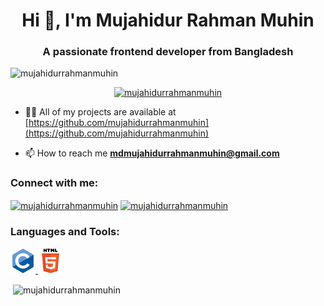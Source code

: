 <h1 align="center">Hi 👋, I'm Mujahidur Rahman Muhin</h1>
<h3 align="center">A passionate frontend developer from Bangladesh</h3>

<p align="left"> <img src="https://komarev.com/ghpvc/?username=mujahidurrahmanmuhin&label=Profile%20views&color=0e75b6&style=flat" alt="mujahidurrahmanmuhin" /> </p>

<p align="center"> <a href="https://github.com/ryo-ma/github-profile-trophy"><img src="https://encrypted-tbn0.gstatic.com/images?q=tbn:ANd9GcRQu3HAd-41uSt3ECI8Z3U3EydX3aUhLCafL95jmlvGj_lsm427M_GyU8dw&s=10" alt="mujahidurrahmanmuhin" /></a> </p>

- 👨‍💻 All of my projects are available at [https://github.com/mujahidurrahmanmuhin](https://github.com/mujahidurrahmanmuhin)

- 📫 How to reach me **mdmujahidurrahmanmuhin@gmail.com**

<h3 align="left">Connect with me:</h3>
<p align="left">
<a href="https://fb.com/mujahidurrahmanmuhin" target="blank"><img align="center" src="https://raw.githubusercontent.com/rahuldkjain/github-profile-readme-generator/master/src/images/icons/Social/facebook.svg" alt="mujahidurrahmanmuhin" height="30" width="40" /></a>
<a href="https://instagram.com/mujahidurrahmanmuhin" target="blank"><img align="center" src="https://raw.githubusercontent.com/rahuldkjain/github-profile-readme-generator/master/src/images/icons/Social/instagram.svg" alt="mujahidurrahmanmuhin" height="30" width="40" /></a>
</p>

<h3 align="left">Languages and Tools:</h3>
<p align="left"> <a href="https://www.cprogramming.com/" target="_blank" rel="noreferrer"> <img src="https://raw.githubusercontent.com/devicons/devicon/master/icons/c/c-original.svg" alt="c" width="40" height="40"/> </a> <a href="https://www.w3.org/html/" target="_blank" rel="noreferrer"> <img src="https://raw.githubusercontent.com/devicons/devicon/master/icons/html5/html5-original-wordmark.svg" alt="html5" width="40" height="40"/> </a> </p>

<p>&nbsp;<img align="center" src="https://github-readme-stats.vercel.app/api?username=mujahidurrahmanmuhin&show_icons=true&locale=en" alt="mujahidurrahmanmuhin" /></p>
